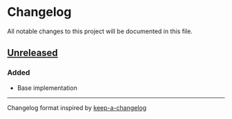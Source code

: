 # Changelog

All notable changes to this project will be documented in this file.

## [Unreleased]

### Added

* Base implementation

---

Changelog format inspired by [keep-a-changelog]

[keep-a-changelog]: https://github.com/olivierlacan/keep-a-changelog
[unreleased]: https://github.com/shakadak/circe.ex/compare/v0.0.0...HEAD
